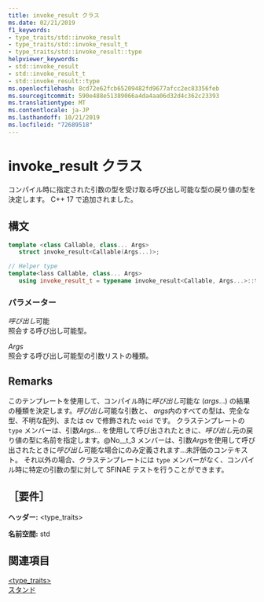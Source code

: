 ```yaml
---
title: invoke_result クラス
ms.date: 02/21/2019
f1_keywords:
- type_traits/std::invoke_result
- type_traits/std::invoke_result_t
- type_traits/std::invoke_result::type
helpviewer_keywords:
- std::invoke_result
- std::invoke_result_t
- std::invoke_result::type
ms.openlocfilehash: 8cd72e62fcb65209482fd9677afcc2ec83356feb
ms.sourcegitcommit: 590e488e51389066a4da4aa06d32d4c362c23393
ms.translationtype: MT
ms.contentlocale: ja-JP
ms.lasthandoff: 10/21/2019
ms.locfileid: "72689518"
---
```

# <a name="invoke_result-class"></a>invoke_result クラス

コンパイル時に指定された引数の型を受け取る呼び出し可能な型の戻り値の型を決定します。 C++ 17 で追加されました。

## <a name="syntax"></a>構文

```cpp
template <class Callable, class... Args>
   struct invoke_result<Callable(Args...)>;

// Helper type
template<lass Callable, class... Args>
   using invoke_result_t = typename invoke_result<Callable, Args...>::type;
```

### <a name="parameters"></a>パラメーター

*呼び出し*可能 \
照会する呼び出し可能型。

*Args* \
照会する呼び出し可能型の引数リストの種類。

## <a name="remarks"></a>Remarks

このテンプレートを使用して、コンパイル時に*呼び出し*可能な (*args*...) の結果の種類を決定します。*呼び出し*可能な引数と、 *args*内のすべての型は、完全な型、不明な配列、または cv で修飾された `void` です。 クラステンプレートの `type` メンバーは、引数*Args*... を使用して呼び出されたときに、*呼び出し*元の戻り値の型に名前を指定します。@No__t_3 メンバーは、引数*Args*を使用して呼び出されたときに*呼び出し*可能な場合にのみ定義されます...未評価のコンテキスト。 それ以外の場合、クラステンプレートには `type` メンバーがなく、コンパイル時に特定の引数の型に対して SFINAE テストを行うことができます。

## <a name="requirements"></a>［要件］

**ヘッダー:** \<type_traits>

**名前空間:** std

## <a name="see-also"></a>関連項目

[<type_traits>](../standard-library/type-traits.md)\
[スタンド](functional-functions.md#invoke)
